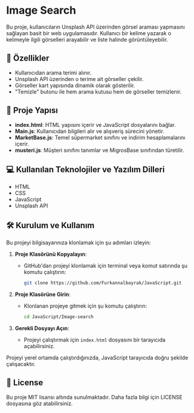 
# Image Search
Bu proje, kullanıcıların Unsplash API üzerinden görsel araması yapmasını sağlayan basit bir web uygulamasıdır. Kullanıcı bir kelime yazarak o kelimeyle ilgili görselleri arayabilir ve liste halinde görüntüleyebilir.

## 🚀 Özellikler

- Kullanıcıdan arama terimi alınır.
- Unsplash API üzerinden o terime ait görseller çekilir.
- Görseller kart yapısında dinamik olarak gösterilir.
- "Temizle" butonu ile hem arama kutusu hem de görseller temizlenir.

## 📂 Proje Yapısı

- **index.html**: HTML yapısını içerir ve JavaScript dosyalarını bağlar.
- **Main.js**: Kullanıcıdan bilgileri alır ve alışveriş sürecini yönetir.
- **MarketBase.js**: Temel süpermarket sınıfını ve indirim hesaplamalarını içerir.
- **musteri.js**: Müşteri sınıfını tanımlar ve MigrosBase sınıfından türetilir.


## 💻 Kullanılan Teknolojiler ve Yazılım Dilleri
- HTML
- CSS
- JavaScript
- Unsplash API
  

## 🛠 Kurulum ve Kullanım

Bu projeyi bilgisayarınıza klonlamak için şu adımları izleyin:

1. **Proje Klasörünü Kopyalayın**:
   - GitHub'dan projeyi klonlamak için terminal veya komut satırında şu komutu çalıştırın:
     ```bash
     git clone https://github.com/Furkannalbayrak/JavaScript.git
     ```

2. **Proje Klasörüne Girin**:
   - Klonlanan projeye gitmek için şu komutu çalıştırın:
     ```bash
     cd JavaScript/Image-search
     ```

3. **Gerekli Dosyayı Açın**:
   - Projeyi çalıştırmak için `index.html` dosyasını bir tarayıcıda açabilirsiniz.

Projeyi yerel ortamda çalıştırdığınızda, JavaScript tarayıcıda doğru şekilde çalışacaktır.


## 📜 License
Bu proje MIT lisansı altında sunulmaktadır. Daha fazla bilgi için LICENSE dosyasına göz atabilirsiniz.

